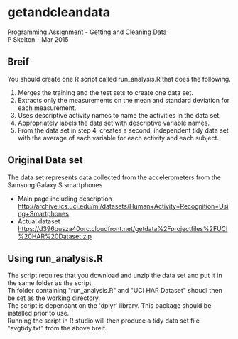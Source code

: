 # getandcleandata
Programming Assignment - Getting and Cleaning Data  
P Skelton - Mar 2015

## Breif
You should create one R script called run_analysis.R that does the following.   
 1) Merges the training and the test sets to create one data set.  
 2) Extracts only the measurements on the mean and standard deviation for each measurement.   
 3) Uses descriptive activity names to name the activities in the data set.  
 4) Appropriately labels the data set with descriptive variable names.   
 5) From the data set in step 4, creates a second, independent tidy data set with the average of each variable for each activity and each subject.

## Original Data set
The data set represents data collected from the accelerometers from the Samsung Galaxy S smartphones

- Main page including description  
http://archive.ics.uci.edu/ml/datasets/Human+Activity+Recognition+Using+Smartphones
- Actual dataset  
https://d396qusza40orc.cloudfront.net/getdata%2Fprojectfiles%2FUCI%20HAR%20Dataset.zip

## Using run_analysis.R
The script requires that you download and unzip the data set and put it in the same folder as the script.  
Th folder containing "run_analysis.R" and "UCI HAR Dataset" shoudl then be set as the working directory.  
The script is dependant on the 'dplyr' library. This package should be installed prior to use.  
Running the script in R studio will then produce a tidy data set file "avgtidy.txt" from the above breif.  